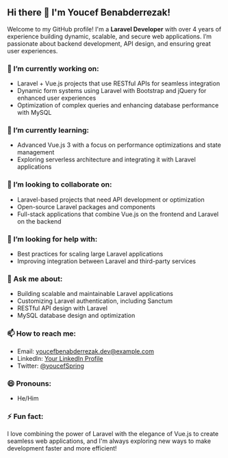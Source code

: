 ## Hi there 👋 I'm Youcef Benabderrezak!

Welcome to my GitHub profile! I'm a **Laravel Developer** with over 4 years of experience building dynamic, scalable, and secure web applications. I’m passionate about backend development, API design, and ensuring great user experiences.

<!--
**youcefSpring/youcefSpring** is a ✨ _special_ ✨ repository because its `README.md` (this file) appears on your GitHub profile.
-->

### 🔭 I’m currently working on:
- Laravel + Vue.js projects that use RESTful APIs for seamless integration
- Dynamic form systems using Laravel with Bootstrap and jQuery for enhanced user experiences
- Optimization of complex queries and enhancing database performance with MySQL

### 🌱 I’m currently learning:
- Advanced Vue.js 3 with a focus on performance optimizations and state management
- Exploring serverless architecture and integrating it with Laravel applications

### 👯 I’m looking to collaborate on:
- Laravel-based projects that need API development or optimization
- Open-source Laravel packages and components
- Full-stack applications that combine Vue.js on the frontend and Laravel on the backend

### 🤔 I’m looking for help with:
- Best practices for scaling large Laravel applications
- Improving integration between Laravel and third-party services

### 💬 Ask me about:
- Building scalable and maintainable Laravel applications
- Customizing Laravel authentication, including Sanctum
- RESTful API design with Laravel
- MySQL database design and optimization

### 📫 How to reach me:
- Email: youcefbenabderrezak.dev@example.com
- LinkedIn: [Your LinkedIn Profile](https://www.linkedin.com/in/youcefbenabderrezak)
- Twitter: [@youcefSpring](https://twitter.com/youcefSpring)

### 😄 Pronouns:
- He/Him

### ⚡ Fun fact:
I love combining the power of Laravel with the elegance of Vue.js to create seamless web applications, and I'm always exploring new ways to make development faster and more efficient!
